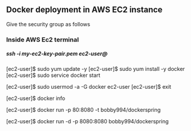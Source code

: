 ## Docker deployment in AWS EC2 instance 

Give the security group as follows 



### Inside AWS Ec2 terminal
##### ssh -i my-ec2-key-pair.pem ec2-user@<EC2-INSTANCE-PUBLIC-IP-ADDRESS>

[ec2-user]$ sudo yum update -y
[ec2-user]$ sudo yum install -y docker
[ec2-user]$ sudo service docker start

[ec2-user]$ sudo usermod -a -G docker ec2-user
[ec2-user]$ exit



[ec2-user]$ docker info



 [ec2-user]$ docker run  -p 80:8080 -t bobby994/dockerspring 

 [ec2-user]$ docker run -d -p 8080:8080 bobby994/dockerspring